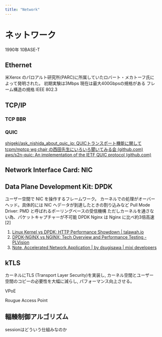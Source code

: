 ```yaml
---
title: "Network"
---
```


# ネットワーク

1990年 10BASE-T

## Ethernet
米Xerox のパロアルト研究所(PARC)に所属していたロバート・メカトーフ氏によって発明された。
初期実験は3Mbps 現在は最大400Gbpsの規格がある
フレーム構造の規格 IEEE 802.3

## TCP/IP
### TCP BBR

### QUIC
[shigeki/ask_nishida_about_quic_jp: QUICトランスポート機能に関して tcpm/mptcp wg chair の西田先生にいろいろ聞いてみる会 (github.com)](https://github.com/shigeki/ask_nishida_about_quic_jp)
[aws/s2n-quic: An implementation of the IETF QUIC protocol (github.com)](https://github.com/aws/s2n-quic)

## Network Interface Card: NIC

## Data Plane Development Kit: DPDK
ユーザー空間で NIC を操作するフレームワーク。
カーネルでの処理がオーバーヘッド。具体的には NIC へデータが到達したときの割り込みなど
Pull Mode Driver: PMD と呼ばれるポーリングベースの受信機構
ただしカーネルを通さない為、パケットキャプチャーが不可能
DPDK Nginx は Nginx に比べ約3倍高速[2]

1. [Linux Kernel vs DPDK: HTTP Performance Showdown | talawah.io](https://talawah.io/blog/linux-kernel-vs-dpdk-http-performance-showdown/)
2. [DPDK-NGINX vs NGINX: Tech Overview and Performance Testing - PLVision](https://plvision.eu/rd-lab/blog/sdn/dpdk-nginx-vs-nginx-tech-overview-and-performance-testing)
3. [Note, Accelerated Network Application | by dsugisawa | mixi developers](https://mixi-developers.mixi.co.jp/note-accelerated-network-application-2187939f05dd)

## kTLS
カーネルにTLS (Transport Layer Security)を実装し, カーネル空間とユーザー空間のコピーの必要性を大幅に減らし, パフォーマンス向上させる。

VPoE

Rougue Access Point

## 輻輳制御アルゴリズム

sessionはどういう仕組みなのか
